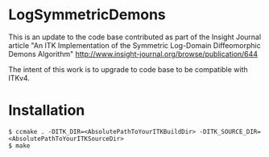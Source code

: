 LogSymmetricDemons
==================


This is an update to the code base contributed as part of the Insight Journal article
"An ITK Implementation of the Symmetric Log-Domain Diffeomorphic Demons Algorithm"
http://www.insight-journal.org/browse/publication/644

The intent of this work is to upgrade to code base to be compatible with ITKv4.

Installation
============
	$ ccmake . -DITK_DIR=<AbsolutePathToYourITKBuildDir> -DITK_SOURCE_DIR=<AbsolutePathToYourITKSourceDir>
	$ make
